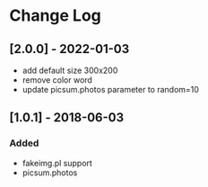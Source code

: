 # Change Log

## [2.0.0] - 2022-01-03
- add default size 300x200
- remove color word
- update picsum.photos parameter to random=10

## [1.0.1] - 2018-06-03
### Added
- fakeimg.pl support
- picsum.photos